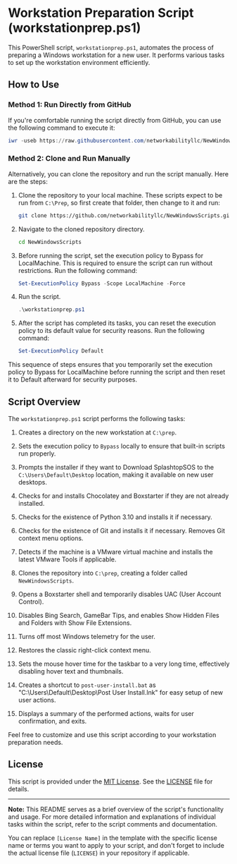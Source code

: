 # Workstation Preparation Script (workstationprep.ps1)

This PowerShell script, `workstationprep.ps1`, automates the process of preparing a Windows workstation for a new user. It performs various tasks to set up the workstation environment efficiently.

## How to Use

### Method 1: Run Directly from GitHub

If you're comfortable running the script directly from GitHub, you can use the following command to execute it:

```powershell
iwr -useb https://raw.githubusercontent.com/networkabilityllc/NewWindowsScripts/main/workstationprep.ps1 | iex
```

### Method 2: Clone and Run Manually

Alternatively, you can clone the repository and run the script manually. Here are the steps:

1. Clone the repository to your local machine. These scripts expect to be run from `C:\Prep`, so first create that folder, then change to it and run:

   ```bash
   git clone https://github.com/networkabilityllc/NewWindowsScripts.git
   ```

2. Navigate to the cloned repository directory.

   ```bash
   cd NewWindowsScripts
   ```

3. Before running the script, set the execution policy to Bypass for LocalMachine. This is required to ensure the script can run without restrictions. Run the following command:

   ```powershell
   Set-ExecutionPolicy Bypass -Scope LocalMachine -Force
   ```

4. Run the script.

   ```powershell
   .\workstationprep.ps1
   ```

5. After the script has completed its tasks, you can reset the execution policy to its default value for security reasons. Run the following command:

   ```powershell
   Set-ExecutionPolicy Default
   ```

This sequence of steps ensures that you temporarily set the execution policy to Bypass for LocalMachine before running the script and then reset it to Default afterward for security purposes.


## Script Overview

The `workstationprep.ps1` script performs the following tasks:

1. Creates a directory on the new workstation at `C:\prep`.

2. Sets the execution policy to `Bypass` locally to ensure that built-in scripts run properly.

3. Prompts the installer if they want to Download SplashtopSOS to the `C:\Users\Default\Desktop` location, making it available on new user desktops.

4. Checks for and installs Chocolatey and Boxstarter if they are not already installed.

5. Checks for the existence of Python 3.10 and installs it if necessary.

6. Checks for the existence of Git and installs it if necessary. Removes Git context menu options.

7. Detects if the machine is a VMware virtual machine and installs the latest VMware Tools if applicable.

8. Clones the repository into `C:\prep`, creating a folder called `NewWindowsScripts`.

9. Opens a Boxstarter shell and temporarily disables UAC (User Account Control).

10. Disables Bing Search, GameBar Tips, and enables Show Hidden Files and Folders with Show File Extensions.

11. Turns off most Windows telemetry for the user.

12. Restores the classic right-click context menu.

13. Sets the mouse hover time for the taskbar to a very long time, effectively disabling hover text and thumbnails.

14. Creates a shortcut to `post-user-install.bat` as "C:\Users\Default\Desktop\Post User Install.lnk" for easy setup of new user actions.

15. Displays a summary of the performed actions, waits for user confirmation, and exits.

Feel free to customize and use this script according to your workstation preparation needs.

## License

This script is provided under the [MIT License](LICENSE). See the [LICENSE](LICENSE) file for details.

---

**Note:** This README serves as a brief overview of the script's functionality and usage. For more detailed information and explanations of individual tasks within the script, refer to the script comments and documentation.


You can replace `[License Name]` in the template with the specific license name or terms you want to apply to your script, and don't forget to include the actual license file (`LICENSE`) in your repository if applicable.